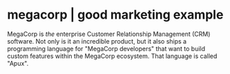 # megacorp | good marketing example

MegaCorp is *the* enterprise Customer Relationship Management (CRM) software. Not only is it an incredible product, but it also ships a programming language for "MegaCorp developers" that want to build custom features within the MegaCorp ecosystem. That language is called "Apux".
